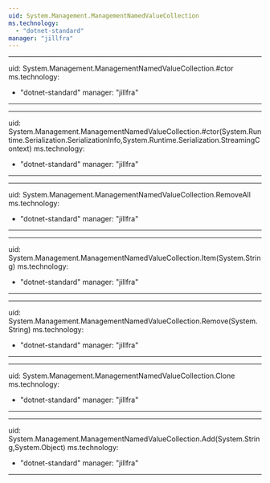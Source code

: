 ```yaml
---
uid: System.Management.ManagementNamedValueCollection
ms.technology: 
  - "dotnet-standard"
manager: "jillfra"
---
```


---
uid: System.Management.ManagementNamedValueCollection.#ctor
ms.technology: 
  - "dotnet-standard"
manager: "jillfra"
---

---
uid: System.Management.ManagementNamedValueCollection.#ctor(System.Runtime.Serialization.SerializationInfo,System.Runtime.Serialization.StreamingContext)
ms.technology: 
  - "dotnet-standard"
manager: "jillfra"
---

---
uid: System.Management.ManagementNamedValueCollection.RemoveAll
ms.technology: 
  - "dotnet-standard"
manager: "jillfra"
---

---
uid: System.Management.ManagementNamedValueCollection.Item(System.String)
ms.technology: 
  - "dotnet-standard"
manager: "jillfra"
---

---
uid: System.Management.ManagementNamedValueCollection.Remove(System.String)
ms.technology: 
  - "dotnet-standard"
manager: "jillfra"
---

---
uid: System.Management.ManagementNamedValueCollection.Clone
ms.technology: 
  - "dotnet-standard"
manager: "jillfra"
---

---
uid: System.Management.ManagementNamedValueCollection.Add(System.String,System.Object)
ms.technology: 
  - "dotnet-standard"
manager: "jillfra"
---
